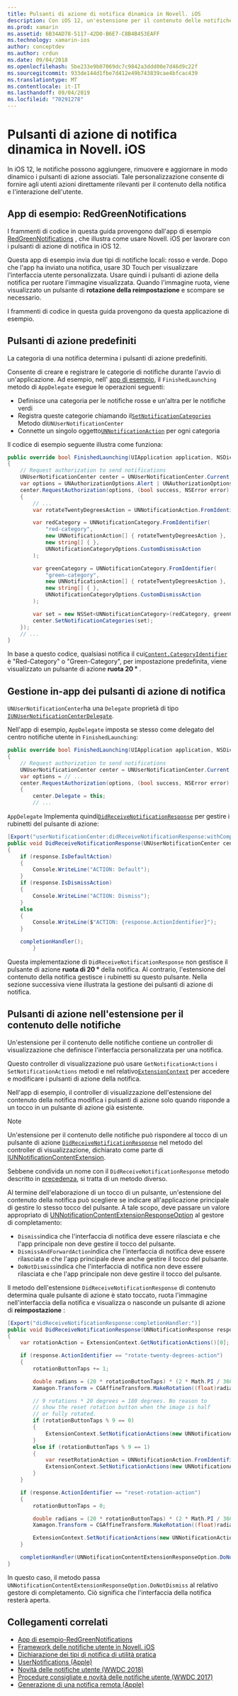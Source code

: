 ```yaml
---
title: Pulsanti di azione di notifica dinamica in Novell. iOS
description: Con iOS 12, un'estensione per il contenuto delle notifiche può aggiungere, rimuovere e aggiornare i pulsanti di azione visualizzati insieme a una notifica. Questo documento descrive come usare i pulsanti di azione di notifica dinamica con Novell. iOS.
ms.prod: xamarin
ms.assetid: 6B34AD78-5117-42D0-B6E7-C8B4B453EAFF
ms.technology: xamarin-ios
author: conceptdev
ms.author: crdun
ms.date: 09/04/2018
ms.openlocfilehash: 5be233e9b07069dc7c9842a3ddd00e7d46d9c22f
ms.sourcegitcommit: 933de144d1fbe7d412e49b743839cae4bfcac439
ms.translationtype: MT
ms.contentlocale: it-IT
ms.lasthandoff: 09/04/2019
ms.locfileid: "70291278"
---
```

# <a name="dynamic-notification-action-buttons-in-xamarinios"></a>Pulsanti di azione di notifica dinamica in Novell. iOS

In iOS 12, le notifiche possono aggiungere, rimuovere e aggiornare in modo dinamico i pulsanti di azione associati. Tale personalizzazione consente di fornire agli utenti azioni direttamente rilevanti per il contenuto della notifica e l'interazione dell'utente.

## <a name="sample-app-redgreennotifications"></a>App di esempio: RedGreenNotifications

I frammenti di codice in questa guida provengono dall'app di esempio [RedGreenNotifications](https://docs.microsoft.com/samples/xamarin/ios-samples/ios12-redgreennotifications) , che illustra come usare Novell. iOS per lavorare con i pulsanti di azione di notifica in iOS 12.

Questa app di esempio invia due tipi di notifiche locali: rosso e verde.
Dopo che l'app ha inviato una notifica, usare 3D Touch per visualizzare l'interfaccia utente personalizzata. Usare quindi i pulsanti di azione della notifica per ruotare l'immagine visualizzata. Quando l'immagine ruota, viene visualizzato un pulsante di **rotazione della reimpostazione** e scompare se necessario.

I frammenti di codice in questa guida provengono da questa applicazione di esempio.

## <a name="default-action-buttons"></a>Pulsanti di azione predefiniti

La categoria di una notifica determina i pulsanti di azione predefiniti.

Consente di creare e registrare le categorie di notifiche durante l'avvio di un'applicazione.
Ad esempio, nell' [app di esempio](#sample-app-redgreennotifications), il `FinishedLaunching` metodo di `AppDelegate` esegue le operazioni seguenti:

- Definisce una categoria per le notifiche rosse e un'altra per le notifiche verdi
- Registra queste categorie chiamando il[`SetNotificationCategories`](xref:UserNotifications.UNUserNotificationCenter.SetNotificationCategories*)
Metodo di`UNUserNotificationCenter`
- Connette un singolo oggetto[`UNNotificationAction`](xref:UserNotifications.UNNotificationAction)
per ogni categoria

Il codice di esempio seguente illustra come funziona:

```csharp
public override bool FinishedLaunching(UIApplication application, NSDictionary launchOptions)
{
    // Request authorization to send notifications
    UNUserNotificationCenter center = UNUserNotificationCenter.Current;
    var options = UNAuthorizationOptions.Alert | UNAuthorizationOptions.Sound | UNAuthorizationOptions.Provisional | UNAuthorizationOptions.ProvidesAppNotificationSettings;
    center.RequestAuthorization(options, (bool success, NSError error) =>
    {
        // ...
        var rotateTwentyDegreesAction = UNNotificationAction.FromIdentifier("rotate-twenty-degrees-action", "Rotate 20°", UNNotificationActionOptions.None);

        var redCategory = UNNotificationCategory.FromIdentifier(
            "red-category",
            new UNNotificationAction[] { rotateTwentyDegreesAction },
            new string[] { },
            UNNotificationCategoryOptions.CustomDismissAction
        );

        var greenCategory = UNNotificationCategory.FromIdentifier(
            "green-category",
            new UNNotificationAction[] { rotateTwentyDegreesAction },
            new string[] { },
            UNNotificationCategoryOptions.CustomDismissAction
        );

        var set = new NSSet<UNNotificationCategory>(redCategory, greenCategory);
        center.SetNotificationCategories(set);
    });
    // ...
}
```

In base a questo codice, qualsiasi notifica il cui[`Content.CategoryIdentifier`](xref:UserNotifications.UNNotificationContent.CategoryIdentifier)
è "Red-Category" o "Green-Category", per impostazione predefinita, viene visualizzato un pulsante di azione **ruota 20 °** .

## <a name="in-app-handling-of-notification-action-buttons"></a>Gestione in-app dei pulsanti di azione di notifica

`UNUserNotificationCenter`ha una `Delegate` proprietà di tipo [`IUNUserNotificationCenterDelegate`](xref:UserNotifications.IUNUserNotificationCenterDelegate).

Nell'app di esempio, `AppDelegate` imposta se stesso come delegato del centro notifiche utente in `FinishedLaunching`:

```csharp
public override bool FinishedLaunching(UIApplication application, NSDictionary launchOptions)
{
    // Request authorization to send notifications
    UNUserNotificationCenter center = UNUserNotificationCenter.Current;
    var options = // ...
    center.RequestAuthorization(options, (bool success, NSError error) =>
    {
        center.Delegate = this;
        // ...
```

`AppDelegate` Implementa quindi[`DidReceiveNotificationResponse`](xref:UserNotifications.UNUserNotificationCenterDelegate_Extensions.DidReceiveNotificationResponse*)
per gestire i rubinetti del pulsante di azione:

```csharp
[Export("userNotificationCenter:didReceiveNotificationResponse:withCompletionHandler:")]
public void DidReceiveNotificationResponse(UNUserNotificationCenter center, UNNotificationResponse response, System.Action completionHandler)
{
    if (response.IsDefaultAction)
    {
        Console.WriteLine("ACTION: Default");
    }
    if (response.IsDismissAction)
    {
        Console.WriteLine("ACTION: Dismiss");
    }
    else
    {
        Console.WriteLine($"ACTION: {response.ActionIdentifier}");
    }

    completionHandler();
        }
```

Questa implementazione di `DidReceiveNotificationResponse` non gestisce il pulsante di azione **ruota di 20 °** della notifica. Al contrario, l'estensione del contenuto della notifica gestisce i rubinetti su questo pulsante. Nella sezione successiva viene illustrata la gestione dei pulsanti di azione di notifica.

## <a name="action-buttons-in-the-notification-content-extension"></a>Pulsanti di azione nell'estensione per il contenuto delle notifiche

Un'estensione per il contenuto delle notifiche contiene un controller di visualizzazione che definisce l'interfaccia personalizzata per una notifica.

Questo controller di visualizzazione può usare `GetNotificationActions` i `SetNotificationActions` metodi e nel relativo[`ExtensionContext`](xref:UIKit.UIViewController.ExtensionContext)
per accedere e modificare i pulsanti di azione della notifica.

Nell'app di esempio, il controller di visualizzazione dell'estensione del contenuto della notifica modifica i pulsanti di azione solo quando risponde a un tocco in un pulsante di azione già esistente.

> [!NOTE]
> Un'estensione per il contenuto delle notifiche può rispondere al tocco di un pulsante di azione [`DidReceiveNotificationResponse`](xref:UserNotificationsUI.UNNotificationContentExtension_Extensions.DidReceiveNotificationResponse*) nel metodo del controller di visualizzazione, dichiarato come parte di [IUNNotificationContentExtension](xref:UserNotificationsUI.IUNNotificationContentExtension).
>
> Sebbene condivida un nome con il `DidReceiveNotificationResponse` metodo descritto in [precedenza](#in-app-handling-of-notification-action-buttons), si tratta di un metodo diverso.
>
> Al termine dell'elaborazione di un tocco di un pulsante, un'estensione del contenuto della notifica può scegliere se indicare all'applicazione principale di gestire lo stesso tocco del pulsante. A tale scopo, deve passare un valore appropriato di [UNNotificationContentExtensionResponseOption](xref:UserNotificationsUI.UNNotificationContentExtensionResponseOption) al gestore di completamento:
>
> - `Dismiss`indica che l'interfaccia di notifica deve essere rilasciata e che l'app principale non deve gestire il tocco del pulsante.
> - `DismissAndForwardAction`indica che l'interfaccia di notifica deve essere rilasciata e che l'app principale deve anche gestire il tocco del pulsante.
> - `DoNotDismiss`indica che l'interfaccia di notifica non deve essere rilasciata e che l'app principale non deve gestire il tocco del pulsante.

Il metodo dell'estensione `DidReceiveNotificationResponse` di contenuto determina quale pulsante di azione è stato toccato, ruota l'immagine nell'interfaccia della notifica e visualizza o nasconde un pulsante di azione di **reimpostazione** :

```csharp
[Export("didReceiveNotificationResponse:completionHandler:")]
public void DidReceiveNotificationResponse(UNNotificationResponse response, Action<UNNotificationContentExtensionResponseOption> completionHandler)
{
    var rotationAction = ExtensionContext.GetNotificationActions()[0];

    if (response.ActionIdentifier == "rotate-twenty-degrees-action")
    {
        rotationButtonTaps += 1;

        double radians = (20 * rotationButtonTaps) * (2 * Math.PI / 360.0);
        Xamagon.Transform = CGAffineTransform.MakeRotation((float)radians);

        // 9 rotations * 20 degrees = 180 degrees. No reason to
        // show the reset rotation button when the image is half
        // or fully rotated.
        if (rotationButtonTaps % 9 == 0)
        {
            ExtensionContext.SetNotificationActions(new UNNotificationAction[] { rotationAction });
        }
        else if (rotationButtonTaps % 9 == 1)
        {
            var resetRotationAction = UNNotificationAction.FromIdentifier("reset-rotation-action", "Reset rotation", UNNotificationActionOptions.None);
            ExtensionContext.SetNotificationActions(new UNNotificationAction[] { rotationAction, resetRotationAction });
        }
    }

    if (response.ActionIdentifier == "reset-rotation-action")
    {
        rotationButtonTaps = 0;

        double radians = (20 * rotationButtonTaps) * (2 * Math.PI / 360.0);
        Xamagon.Transform = CGAffineTransform.MakeRotation((float)radians);

        ExtensionContext.SetNotificationActions(new UNNotificationAction[] { rotationAction });
    }

    completionHandler(UNNotificationContentExtensionResponseOption.DoNotDismiss);
}
```

In questo caso, il metodo passa `UNNotificationContentExtensionResponseOption.DoNotDismiss` al relativo gestore di completamento. Ciò significa che l'interfaccia della notifica resterà aperta.

## <a name="related-links"></a>Collegamenti correlati

- [App di esempio-RedGreenNotifications](https://docs.microsoft.com/samples/xamarin/ios-samples/ios12-redgreennotifications)
- [Framework delle notifiche utente in Novell. iOS](~/ios/platform/user-notifications/index.md)
- [Dichiarazione dei tipi di notifica di utilità pratica](https://developer.apple.com/documentation/usernotifications/declaring_your_actionable_notification_types?language=objc)
- [UserNotifications (Apple)](https://developer.apple.com/documentation/usernotifications?language=objc)
- [Novità delle notifiche utente (WWDC 2018)](https://developer.apple.com/videos/play/wwdc2018/710/)
- [Procedure consigliate e novità delle notifiche utente (WWDC 2017)](https://developer.apple.com/videos/play/wwdc2017/708/)
- [Generazione di una notifica remota (Apple)](https://developer.apple.com/documentation/usernotifications/setting_up_a_remote_notification_server/generating_a_remote_notification)
